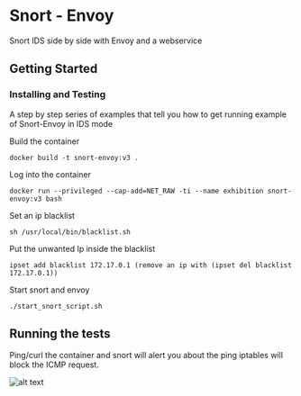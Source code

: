 # Snort - Envoy 

Snort IDS side by side with Envoy and a webservice 

## Getting Started

### Installing and Testing

A step by step series of examples that tell you how to get  running example of Snort-Envoy in IDS mode

Build the container
```
docker build -t snort-envoy:v3 .
```

Log into the container

```
docker run --privileged --cap-add=NET_RAW -ti --name exhibition snort-envoy:v3 bash
```
Set an ip blacklist

```
sh /usr/local/bin/blacklist.sh
```

Put the unwanted Ip inside the blacklist 

```
ipset add blacklist 172.17.0.1 (remove an ip with (ipset del blacklist 172.17.0.1))
```
Start snort and envoy

```
./start_snort_script.sh
```

## Running the tests
Ping/curl the container and snort will alert you about the ping iptables will block the ICMP request.


![alt text](/home/kernelalive/Desktop/asdfasdf.png)